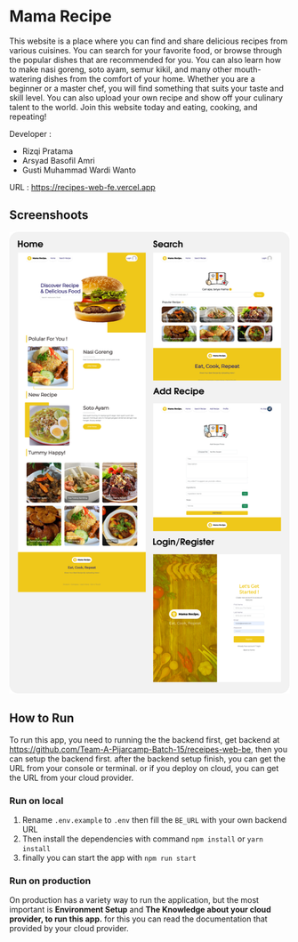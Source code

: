 # Mama Recipe

This website is a place where you can find and share delicious recipes from various cuisines. You can search for your favorite food, or browse through the popular dishes that are recommended for you. You can also learn how to make nasi goreng, soto ayam, semur kikil, and many other mouth-watering dishes from the comfort of your home. Whether you are a beginner or a master chef, you will find something that suits your taste and skill level. You can also upload your own recipe and show off your culinary talent to the world. Join this website today and eating, cooking, and repeating!

Developer :

- Rizqi Pratama
- Arsyad Basofil Amri
- Gusti Muhammad Wardi Wanto

URL : <https://recipes-web-fe.vercel.app>  

## Screenshoots

![overview](./docs/Pictures/overview.png)  

## How to Run

To run this app, you need to running the the backend first, get backend at <https://github.com/Team-A-Pijarcamp-Batch-15/receipes-web-be>, then you can setup the backend first. after the backend setup finish, you can get the URL from your console or terminal. or if you deploy on cloud, you can get the URL from your cloud provider.

### Run on local

1. Rename ``.env.example`` to ``.env`` then fill the ``BE_URL`` with your own backend URL
2. Then install the dependencies with command ``npm install`` or ``yarn install``
3. finally you can start the app with ``npm run start``

### Run on production

On production has a variety way to run the application, but the most important is **Environment Setup** and **The Knowledge about your cloud provider, to run this app.** for this you can read the documentation that provided by your cloud provider.
